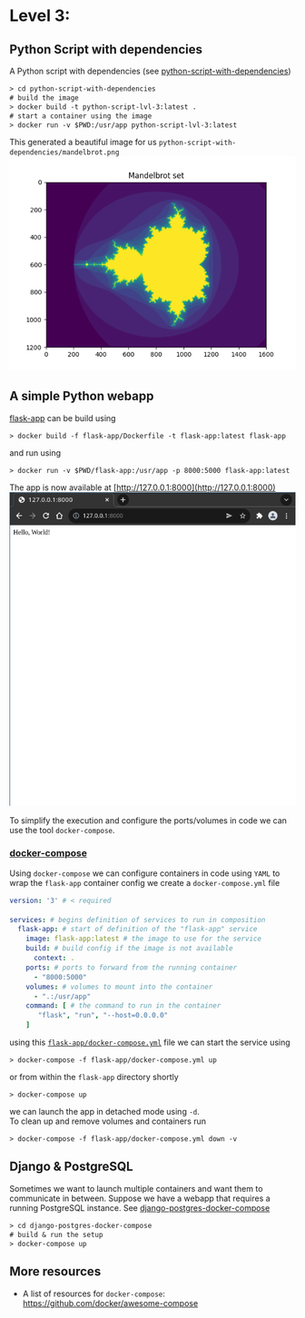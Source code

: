 # Level 3:

## Python Script with dependencies
A Python script with dependencies
(see [python-script-with-dependencies](python-script-with-dependencies))

```shell
> cd python-script-with-dependencies
# build the image
> docker build -t python-script-lvl-3:latest .
# start a container using the image
> docker run -v $PWD:/usr/app python-script-lvl-3:latest
```
This generated a beautiful image for us `python-script-with-dependencies/mandelbrot.png`  
![mandelbrot.png](mandelbrot.png)
## A simple Python webapp
[flask-app](flask-app) can be build using
```shell
> docker build -f flask-app/Dockerfile -t flask-app:latest flask-app 
```
and run using
```shell
> docker run -v $PWD/flask-app:/usr/app -p 8000:5000 flask-app:latest
```
The app is now available at [http://127.0.0.1:8000](http://127.0.0.1:8000)  
![flask-app.png](flask-app.png)

To simplify the execution and configure the ports/volumes in code
we can use the tool `docker-compose`.
### [docker-compose](https://docs.docker.com/compose/)
Using `docker-compose` we can configure containers in code using `YAML`
to wrap the `flask-app` container config we create a `docker-compose.yml` file
```yaml
version: '3' # < required

services: # begins definition of services to run in composition
  flask-app: # start of definition of the "flask-app" service
    image: flask-app:latest # the image to use for the service
    build: # build config if the image is not available
      context: .
    ports: # ports to forward from the running container
      - "8000:5000"
    volumes: # volumes to mount into the container
      - ".:/usr/app"
    command: [ # the command to run in the container
       "flask", "run", "--host=0.0.0.0"
    ]
```
using this [`flask-app/docker-compose.yml`](flask-app/docker-compose.yml) file we can start the service using
```shell
> docker-compose -f flask-app/docker-compose.yml up
```
or from within the `flask-app` directory shortly
```shell
> docker-compose up
```
we can launch the app in detached mode using `-d`.  
To clean up and remove volumes and containers run
```shell
> docker-compose -f flask-app/docker-compose.yml down -v
```

## Django & PostgreSQL
Sometimes we want to launch multiple containers and want them to communicate in between.
Suppose we have a webapp that requires a running PostgreSQL instance.
See [django-postgres-docker-compose](django-postgres-docker-compose)
```shell
> cd django-postgres-docker-compose
# build & run the setup
> docker-compose up
```
## More resources
- A list of resources for `docker-compose`: https://github.com/docker/awesome-compose

